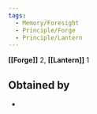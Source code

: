 ```yaml
---
tags:
  - Memory/Foresight
  - Principle/Forge
  - Principle/Lantern
---
```

**[[Forge]]** 2, **[[Lantern]]** 1
## Obtained by
-

